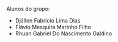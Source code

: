 Alunos do grupo: 
- Djállen Fabrício Lima Dias
- Flávio Mesquita Marinho Filho
- Rhuan Gabriel Do Nascimento Galdino

